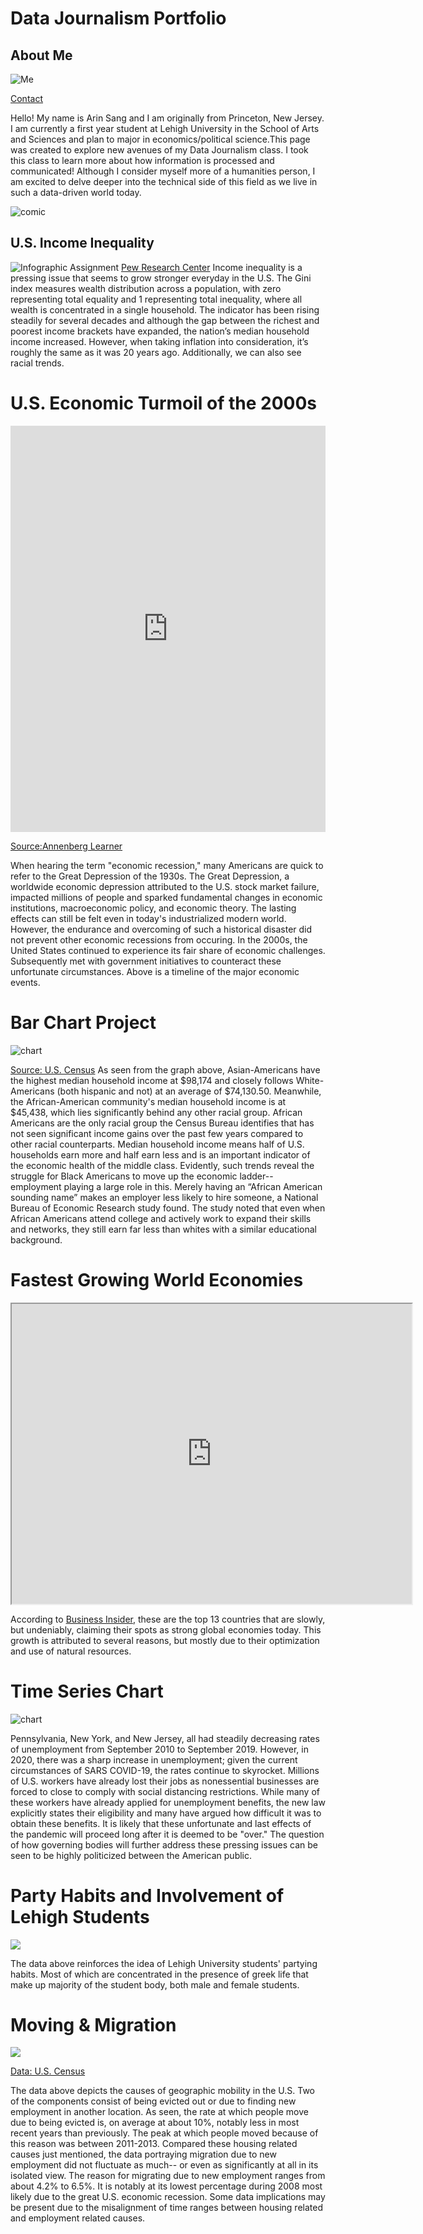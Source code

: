 # Data Journalism Portfolio
## About Me
![Me](https://github.com/arinsang/arinsang.github.io/blob/master/DB03E7E1-9190-4E85-8E03-AA6F1804020D%20(2).jpg?raw=true)

 [Contact](https://www.instagram.com/arinsang/)

Hello! My name is Arin Sang and I am originally from Princeton, New Jersey. I am currently a first year student at Lehigh University in the School of Arts and Sciences and plan to major in economics/political science.This page was created to explore new avenues of my Data Journalism class. I took this class to learn more about how information is processed and communicated! Although I consider myself more of a humanities person, I am excited to delve deeper into the technical side of this field as we live in such a data-driven world today.

![comic](https://github.com/arinsang/arinsang.github.io/blob/master/intro.png?raw=true)
 

## U.S. Income Inequality 
![Infographic Assignment](https://github.com/arinsang/arinsang.github.io/blob/master/Schedule%20of%20Essential%20Services%20&%20Establishments%20(1).png?raw=true)
[Pew Research Center](https://www.pewresearch.org/fact-tank/2020/02/07/6-facts-about-economic-inequality-in-the-u-s/)
Income inequality is a pressing issue that seems to grow stronger everyday in the U.S. The Gini index measures wealth distribution across a population, with zero representing total equality and 1 representing total inequality, where all wealth is concentrated in a single household. The indicator has been rising steadily for several decades and although the gap between the richest and poorest income brackets have expanded, the nation’s median household income increased. However, when taking inflation into consideration, it’s roughly the same as it was 20 years ago. Additionally, we can also see racial trends. 

# U.S. Economic Turmoil of the 2000s

<iframe src='https://cdn.knightlab.com/libs/timeline3/latest/embed/index.html?source=1lfa3PBaudsnusacC2e5dVD4kVP22KLrxxdrOjlJGCwQ&font=Default&lang=en&initial_zoom=2&height=650' width='100%' height='650' webkitallowfullscreen mozallowfullscreen allowfullscreen frameborder='0'></iframe>

[Source:Annenberg Learner](https://www.learner.org/series/economics-ua-21st-century-edition/economic-timeline/)

When hearing the term "economic recession," many Americans are quick to refer to the Great Depression of the 1930s. The Great Depression, a worldwide economic depression attributed to the U.S. stock market failure, impacted millions of people and sparked fundamental changes in economic institutions, macroeconomic policy, and economic theory. The lasting effects can still be felt even in today's industrialized modern world. However, the endurance and overcoming of such a historical disaster did not prevent other economic recessions from occuring. In the 2000s, the United States continued to experience its fair share of economic challenges. Subsequently met with government initiatives to counteract these unfortunate circumstances. Above is a timeline of the major economic events.


# Bar Chart Project 
![chart](https://github.com/arinsang/arinsang.github.io/blob/master/U.S._Median_Household_Income_based_on_Racial_Demographics_2019_Median_Income_(dollars)_Estimate_chartbuilder.png?raw=true)

[Source: U.S. Census](https://www2.census.gov/programs-surveys/demo/tables/p60/270/tableA1.xlsx) 
As seen from the graph above, Asian-Americans have the highest median household income at $98,174 and closely follows White-Americans (both hispanic and not) at an average of $74,130.50. Meanwhile, the African-American community's median household income is at $45,438, which lies significantly behind any other racial group. African Americans are the only racial group the Census Bureau identifies that has not seen significant income gains over the past few years compared to other racial counterparts. Median household income means half of U.S. households earn more and half earn less and is an important indicator of the economic health of the middle class. Evidently, such trends reveal the struggle for Black Americans to move up the economic ladder-- employment playing a large role in this. Merely having an “African American sounding name” makes an employer less likely to hire someone, a National Bureau of Economic Research study found. The study noted that even when African Americans attend college and actively work to expand their skills and networks, they still earn far less than whites with a similar educational background. 



# Fastest Growing World Economies
<iframe src="https://www.google.com/maps/d/embed?mid=1PadYQVGJmhycV0PNuLssUAbHMLTj2Kf7" width="640" height="480"></iframe>

According to [Business Insider](https://www.businessinsider.in/stock-market/the-13-fastest-growing-economies-in-the-world/slidelist/47644185.cms#slideid=47644186), these are the top 13 countries that are slowly, but undeniably, claiming their spots as strong global economies today. This growth is attributed to several reasons, but mostly due to their optimization and use of natural resources.

# Time Series Chart
![chart](https://github.com/arinsang/arinsang.github.io/blob/master/State_Unemployment_Rates,_September_2010_to_September_2020_New_Jersey_Pennsylvania_New_York_chartbuilder.png?raw=true)

Pennsylvania, New York, and New Jersey, all had steadily decreasing rates of unemployment from September 2010 to September 2019. However, in 2020, there was a sharp increase in unemployment; given the current circumstances of SARS COVID-19, the rates continue to skyrocket. Millions of U.S. workers have already lost their jobs as nonessential businesses are forced to close to comply with social distancing restrictions. While many of these workers have already applied for unemployment benefits, the new law explicitly states their eligibility and many have argued how difficult it was to obtain these benefits. It is likely that these unfortunate and last effects of the pandemic will proceed long after it is deemed to be "over." The question of how governing bodies will further address these pressing issues can be seen to be highly politicized between the American public.

# Party Habits and Involvement of Lehigh Students 

<div class='tableauPlaceholder' id='viz1604289599995' style='position: relative'><noscript><a href='#'><img alt=' ' src='https:&#47;&#47;public.tableau.com&#47;static&#47;images&#47;Le&#47;LehighPartyData&#47;Dashboard1&#47;1_rss.png' style='border: none' /></a></noscript><object class='tableauViz'  style='display:none;'><param name='host_url' value='https%3A%2F%2Fpublic.tableau.com%2F' /> <param name='embed_code_version' value='3' /> <param name='site_root' value='' /><param name='name' value='LehighPartyData&#47;Dashboard1' /><param name='tabs' value='no' /><param name='toolbar' value='yes' /><param name='static_image' value='https:&#47;&#47;public.tableau.com&#47;static&#47;images&#47;Le&#47;LehighPartyData&#47;Dashboard1&#47;1.png' /> <param name='animate_transition' value='yes' /><param name='display_static_image' value='yes' /><param name='display_spinner' value='yes' /><param name='display_overlay' value='yes' /><param name='display_count' value='yes' /><param name='language' value='en' /><param name='filter' value='publish=yes' /></object></div><script type='text/javascript'> var divElement = document.getElementById('viz1604289599995');var vizElement = divElement.getElementsByTagName('object')[0];if ( divElement.offsetWidth > 800 ) { vizElement.style.width='1000px';vizElement.style.height='827px';} else if ( divElement.offsetWidth > 500 ) { vizElement.style.width='1000px';vizElement.style.height='827px';} else { vizElement.style.width='100%';vizElement.style.height='1127px';}var scriptElement = document.createElement('script');scriptElement.src = 'https://public.tableau.com/javascripts/api/viz_v1.js';vizElement.parentNode.insertBefore(scriptElement, vizElement);</script>

The data above reinforces the idea of Lehigh University students' partying habits. Most of which are concentrated in the presence of greek life that make up majority of the student body, both male and female students. 

# Moving & Migration 

<div class='tableauPlaceholder' id='viz1605141687506' style='position: relative'><noscript><a href='#'><img alt=' ' src='https:&#47;&#47;public.tableau.com&#47;static&#47;images&#47;Mi&#47;Migration_16051416480110&#47;Dashboard1&#47;1_rss.png' style='border: none' /></a></noscript><object class='tableauViz'  style='display:none;'><param name='host_url' value='https%3A%2F%2Fpublic.tableau.com%2F' /> <param name='embed_code_version' value='3' /> <param name='site_root' value='' /><param name='name' value='Migration_16051416480110&#47;Dashboard1' /><param name='tabs' value='no' /><param name='toolbar' value='yes' /><param name='static_image' value='https:&#47;&#47;public.tableau.com&#47;static&#47;images&#47;Mi&#47;Migration_16051416480110&#47;Dashboard1&#47;1.png' /> <param name='animate_transition' value='yes' /><param name='display_static_image' value='yes' /><param name='display_spinner' value='yes' /><param name='display_overlay' value='yes' /><param name='display_count' value='yes' /><param name='language' value='en' /><param name='filter' value='publish=yes' /></object></div> <script type='text/javascript'> var divElement = document.getElementById('viz1605141687506'); var vizElement = divElement.getElementsByTagName('object')[0]; if ( divElement.offsetWidth > 800 ) { vizElement.style.width='1000px';vizElement.style.height='827px';} else if ( divElement.offsetWidth > 500 ) { vizElement.style.width='1000px';vizElement.style.height='827px';} else { vizElement.style.width='100%';vizElement.style.height='877px';} var scriptElement = document.createElement('script'); scriptElement.src = 'https://public.tableau.com/javascripts/api/viz_v1.js'; vizElement.parentNode.insertBefore(scriptElement, vizElement); </script>

[Data: U.S. Census](https://www2.census.gov/programs-surveys/demo/tables/geographic-mobility/time-series/historic/tab-a-5.xls) 

The data above depicts the causes of geographic mobility in the U.S. 
Two of the components consist of being evicted out or due to finding new employment in another location. As seen, the rate at which people move due to being evicted is, on average at about 10%, notably less in most recent years than previously. The peak at which people moved because of this reason was between 2011-2013. Compared these housing related causes just mentioned, the data portraying migration due to new employment did not fluctuate as much-- or even as significantly at all in its isolated view. The reason for migrating due to new employment ranges from about 4.2% to 6.5%. It is notably at its lowest percentage during 2008 most likely due to the great U.S. economic recession. Some data implications may be present due to the misalignment of time ranges between housing related and employment related causes.


